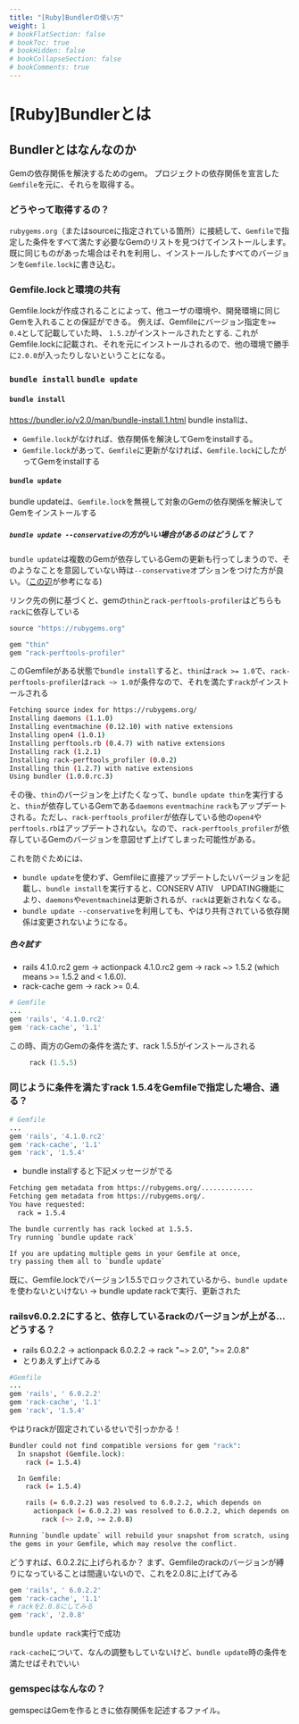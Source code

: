 ```yaml
---
title: "[Ruby]Bundlerの使い方"
weight: 1
# bookFlatSection: false
# bookToc: true
# bookHidden: false
# bookCollapseSection: false
# bookComments: true
---
```


# [Ruby]Bundlerとは

## Bundlerとはなんなのか

Gemの依存関係を解決するためのgem。
プロジェクトの依存関係を宣言した`Gemfile`を元に、それらを取得する。

### どうやって取得するの？
`rubygems.org`（またはsourceに指定されている箇所）に接続して、`Gemfile`で指定した条件をすべて満たす必要なGemのリストを見つけてインストールします。
既に同じものがあった場合はそれを利用し、インストールしたすべてのバージョンを`Gemfile.lock`に書き込む。

### Gemfile.lockと環境の共有
Gemfile.lockが作成されることによって、他ユーザの環境や、開発環境に同じGemを入れることの保証ができる。
例えば、Gemfileにバージョン指定を`>= 0.4`として記載していた時、
`1.5.2`がインストールされたとする.
これがGemfile.lockに記載され、それを元にインストールされるので、他の環境で勝手に`2.0.0`が入ったりしないということになる。

### `bundle install` `bundle update`

#### `bundle install`
https://bundler.io/v2.0/man/bundle-install.1.html
bundle installは、
- `Gemfile.lock`がなければ、依存関係を解決してGemをinstallする。
- `Gemfile.lock`があって、`Gemfile`に更新がなければ、`Gemfile.lock`にしたがってGemをinstallする



#### `bundle update`
bundle updateは、`Gemfile.lock`を無視して対象のGemの依存関係を解決してGemをインストールする

##### `bundle update --conservative`の方がいい場合があるのはどうして？
`bundle update`は複数のGemが依存しているGemの更新も行ってしまうので、そのようなことを意図していない時は`--conservative`オプションをつけた方が良い。（[この辺](https://bundler.io/v2.0/man/bundle-update.1.html#OVERLAPPING-DEPENDENCIES)が参考になる)

リンク先の例に基づくと、gemの`thin`と`rack-perftools-profiler`はどちらも`rack`に依存している
```ruby
source "https://rubygems.org"

gem "thin"
gem "rack-perftools-profiler"
```
このGemfileがある状態で`bundle install`すると、`thin`は`rack >= 1.0`で、`rack-perftools-profiler`は`rack ~> 1.0`が条件なので、それを満たす`rack`がインストールされる

```bash
Fetching source index for https://rubygems.org/
Installing daemons (1.1.0)
Installing eventmachine (0.12.10) with native extensions
Installing open4 (1.0.1)
Installing perftools.rb (0.4.7) with native extensions
Installing rack (1.2.1)
Installing rack-perftools_profiler (0.0.2)
Installing thin (1.2.7) with native extensions
Using bundler (1.0.0.rc.3)
```
その後、`thin`のバージョンを上げたくなって、`bundle update thin`を実行すると、`thin`が依存しているGemである`daemons` `eventmachine` `rack`もアップデートされる。ただし、`rack-perftools_profiler`が依存している他の`open4`や`perftools.rb`はアップデートされない。なので、`rack-perftools_profiler`が依存しているGemのバージョンを意図せず上げてしまった可能性がある。

これを防ぐためには、
- `bundle update`を使わず、Gemfileに直接アップデートしたいバージョンを記載し、`bundle install`を実行すると、CONSERV ATIV　UPDATING機能により、`daemons`や`eventmachine`は更新されるが、`rack`は更新されなくなる。
- `bundle update --conservative`を利用しても、やはり共有されている依存関係は変更されないようになる。

##### 色々試す

- rails 4.1.0.rc2 gem -> actionpack 4.1.0.rc2 gem -> rack ~> 1.5.2 (which means >= 1.5.2 and < 1.6.0). 
- rack-cache gem -> rack >= 0.4. 

```ruby
# Gemfile
...
gem 'rails', '4.1.0.rc2'
gem 'rack-cache', '1.1'
```

この時、両方のGemの条件を満たす、rack 1.5.5がインストールされる

```ruby
     rack (1.5.5)
```

### 同じように条件を満たすrack 1.5.4をGemfileで指定した場合、通る？

```ruby
# Gemfile
...
gem 'rails', '4.1.0.rc2'
gem 'rack-cache', '1.1'
gem 'rack', '1.5.4'
```

- bundle installすると下記メッセージがでる

```bash
Fetching gem metadata from https://rubygems.org/.............
Fetching gem metadata from https://rubygems.org/.
You have requested:
  rack = 1.5.4

The bundle currently has rack locked at 1.5.5.
Try running `bundle update rack`

If you are updating multiple gems in your Gemfile at once,
try passing them all to `bundle update`
```

既に、Gemfile.lockでバージョン1.5.5でロックされているから、`bundle update`を使わないといけない
-> bundle update rackで実行、更新された

### railsv6.0.2.2にすると、依存しているrackのバージョンが上がる…どうする？

- rails 6.0.2.2 -> actionpack 6.0.2.2 -> rack  "~> 2.0", ">= 2.0.8"
- とりあえず上げてみる

```ruby
#Gemfile
...
gem 'rails', ' 6.0.2.2'
gem 'rack-cache', '1.1'
gem 'rack', '1.5.4'
```

やはりrackが固定されているせいで引っかかる！
```bash
Bundler could not find compatible versions for gem "rack":
  In snapshot (Gemfile.lock):
    rack (= 1.5.4)

  In Gemfile:
    rack (= 1.5.4)

    rails (= 6.0.2.2) was resolved to 6.0.2.2, which depends on
      actionpack (= 6.0.2.2) was resolved to 6.0.2.2, which depends on
        rack (~> 2.0, >= 2.0.8)

Running `bundle update` will rebuild your snapshot from scratch, using only
the gems in your Gemfile, which may resolve the conflict.
```
どうすれば、6.0.2.2に上げられるか？
まず、Gemfileのrackのバージョンが縛りになっていることは間違いないので、これを2.0.8に上げてみる

```Ruby
gem 'rails', ' 6.0.2.2'
gem 'rack-cache', '1.1'
# rackを2.0.8にしてみる
gem 'rack', '2.0.8'
```

`bundle update rack`実行で成功

`rack-cache`について、なんの調整もしていないけど、`bundle update`時の条件を満たせばそれでいい

### gemspecはなんなの？

gemspecはGemを作るときに依存関係を記述するファイル。
